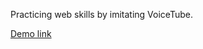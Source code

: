 Practicing web skills by imitating VoiceTube.

[Demo link](https://tim70036.github.io/MCS_Data_Visualization/)